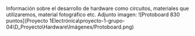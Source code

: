 Información sobre el desarrollo de hardware como circuitos, materiales que utilizaremos, material fotográfico etc.
Adjunto imagen: ![Protoboard 830 puntos](Proyecto 1Electrónica\proyecto-1-grupo-04\D_Proyecto\Hardware\Imágenes/Protoboard.png)


